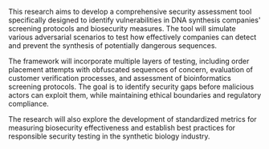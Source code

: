 

This research aims to develop a comprehensive security assessment tool specifically designed to identify vulnerabilities in DNA synthesis companies' screening protocols and biosecurity measures. The tool will simulate various adversarial scenarios to test how effectively companies can detect and prevent the synthesis of potentially dangerous sequences.

The framework will incorporate multiple layers of testing, including order placement attempts with obfuscated sequences of concern, evaluation of customer verification processes, and assessment of bioinformatics screening protocols. The goal is to identify security gaps before malicious actors can exploit them, while maintaining ethical boundaries and regulatory compliance.

The research will also explore the development of standardized metrics for measuring biosecurity effectiveness and establish best practices for responsible security testing in the synthetic biology industry.

